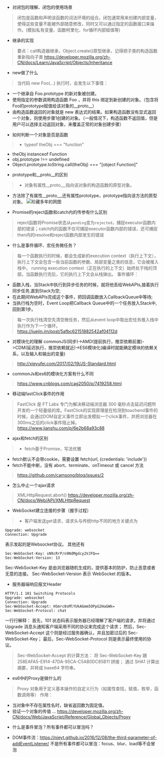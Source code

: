 - 对闭包的理解、闭包的使用场景
> 闭包是函数和声明该函数的词法环境的组合。闭包通常用来创建内部变量，使得这些变量不能被外部随意修改，同时又可以通过指定的函数接口来操作。(模拟私有变量、函数柯里化、for循环内部赋值等)

- 继承的实现
> 要点：call构造器继承，Object.create()原型继承，记得把子类的构造函数重新指向子类
> https://developer.mozilla.org/zh-CN/docs/Learn/JavaScript/Objects/Inheritance

- new做了什么
> 当代码 new Foo(...) 执行时，会发生以下事情：
* 一个继承自 Foo.prototype 的新对象被创建。
* 使用指定的参数调用构造函数 Foo ，并将 this 绑定到新创建的对象。（包含将Foo的prototype赋值给该对象的__proto__）
* 由构造函数返回的对象就是 new 表达式的结果。如果构造函数没有显式返回一个对象，则使用步骤1创建的对象。（一般情况下，构造函数不返回值，但是用户可以选择主动返回对象，来覆盖正常的对象创建步骤）

- 如何判断一个对象是否是函数
> * typeof theObj === "function"
* theObj instanceof Function 
* obj.prototype !== undefined
* Object.prototype.toString.call(theObj) === "[object Function]"

- prototype和__proto__的区别
> * 对象有属性__proto__,指向该对象的构造函数的原型对象。
* 方法除了有属性__proto__,还有属性prototype，prototype指向该方法的原型对象。
![珍藏多年的网图](/img/proto.jpg)

- Promise的reject函数和catch内的传参有什么区别 
> reject函数将Promise状态从`pending`变为`rejected`，捕捉executor函数内部的错误；catch内的函数不仅可捕捉executor函数内部的错误，还可捕捉then内的resolve和reject函数内部发生的错误

- 什么是事件循环、宏任务微任务？
> 每一个函数执行的时候，都会生成新的execution context（执行上下文），执行上下文会包含一些当前函数的参数、局部变量之类的信息，它会被推入栈中， running execution context（正在执行的上下文）始终处于栈的顶部。当函数执行完后，它的执行上下文会从栈弹出。
> 事件循环：
* 函数入栈，当Stack中执行到异步任务的时候，就将他丢给WebAPIs,接着执行同步任务,直到Stack为空;
* 在此期间WebAPIs完成这个事件，把回调函数放入CallbackQueue中等待;
* 当执行栈为空时，Event Loop把Callback Queue中的一个任务放入Stack中,回到第1步。
> 每一次执行栈清空先清空微任务，然后从event loop中取出宏任务推入栈中执行作为下一个循环。
> https://juejin.im/post/5afbc62151882542af04112d

- 对模块化的理解
commonJS(同步)->AMD(提前执行，推崇依赖前置)->CDM(延迟执行，推崇依赖就近)->ES6模块化(编译时就能确定模块的依赖关系，以及输入和输出的变量)
> http://xieyufei.com/2017/02/19/JS-Standard.html

- commonJs和es6的模块化方案有什么不同
> https://www.cnblogs.com/cag2050/p/7419258.html

- 移动端fastClick事件的作用
> FastClick 是 FT Labs 专门为解决移动端浏览器 300 毫秒点击延迟问题所开发的一个轻量级的库。FastClick的实现原理是在检测到touchend事件的时候，会通过DOM自定义事件立即出发模拟一个click事件，并把浏览器在300ms之后的click事件阻止掉。
> https://www.jianshu.com/p/6e2b68a93c88

- ajax和fetch的区别
> * fetch基于Promise，写法优雅
* fetch默认不会带cookie，需要设置 fetch(url, {credentials: 'include'})
* fetch不能中断，没有 abort、terminate、onTimeout 或 cancel 方法
> https://github.com/camsong/blog/issues/2

- 怎么中止一个ajax请求
> XMLHttpRequest.abort()
> https://developer.mozilla.org/zh-CN/docs/Web/API/XMLHttpRequest

- WebSocket建立连接的步骤（握手过程）
> * 客户端发送get请求，请求头与传统http不同的地方关键点为
```
Upgrade: websocket
Connection: Upgrade
```
表示发起的是Websocket协议。
其他还有
```
Sec-WebSocket-Key: sN9cRrP/n9NdMgdcy2VJFQ==
Sec-WebSocket-Version: 13
```
Sec-WebSocket-Key 是由浏览器随机生成的，提供基本的防护，防止恶意或者无意的连接。
Sec-WebSocket-Version 表示 WebSocket 的版本。
* 服务器端响应报文Header
```
HTTP/1.1 101 Switching Protocols
Upgrade: websocket
Connection: Upgrade
Sec-WebSocket-Accept: HSmrc0sMlYUkAGmm5OPpG2HaGWk=
Sec-WebSocket-Protocol: chat
```
一行行解释：
首先，101 状态码表示服务器已经理解了客户端的请求，并将通过 Upgrade 消息头通知客户端采用不同的协议来完成这个请求；
然后，Sec-WebSocket-Accept 这个则是经过服务器确认，并且加密过后的 Sec-WebSocket-Key；
最后，Sec-WebSocket-Protocol 则是表示最终使用的协议。
> Sec-WebSocket-Accept 的计算方法：
将 Sec-WebSocket-Key 跟 258EAFA5-E914-47DA-95CA-C5AB0DC85B11 拼接；
通过 SHA1 计算出摘要，并转成 base64 字符串。

- es6中的Proxy是做什么的
> Proxy 对象用于定义基本操作的自定义行为（如属性查找，赋值，枚举，函数调用等）
作用： 
* 当对象中不存在属性名时，缺省返回数为固定值。
* 验证一个对象的传值
...
https://developer.mozilla.org/zh-CN/docs/Web/JavaScript/Reference/Global_Objects/Proxy

- 什么是事件冒泡？所有事件都可以冒泡吗？
* DOM事件流：https://nieyt.github.io/2016/12/08/the-third-parameter-of-addEventListener/
不是所有事件都可以冒泡：focus、blur、load等不会冒泡